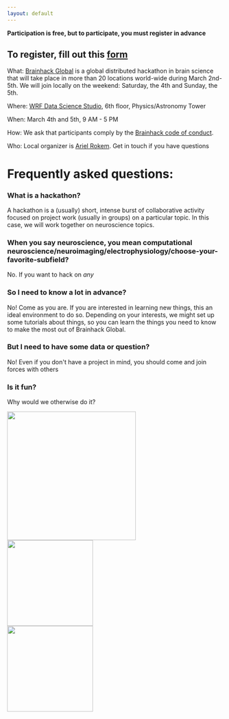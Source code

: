 ```yaml
---
layout: default
---
```


**Participation is free, but to participate, you must register in advance**

## To register, fill out this [form](https://goo.gl/forms/gLolsdmnFYwonPwC2)

What: [Brainhack Global](http://events.brainhack.org/global2017/) is a global
distributed hackathon in brain science that will take place in more than 20
locations world-wide during March 2nd-5th. We will join locally on the weekend:
Saturday, the 4th and Sunday, the 5th.

Where: [WRF Data Science Studio](http://escience.washington.edu/wrf-data-science-studio/), 6th floor, Physics/Astronomy Tower

When: March 4th and 5th, 9 AM - 5 PM

How: We ask that participants comply by the [Brainhack code of conduct](http://events.brainhack.org/global2017/codeofconduct.html).

Who: Local organizer is [Ariel Rokem](http://arokem.org/). Get in touch if you have questions

# Frequently asked questions:

### What is a hackathon?

A hackathon is a (usually) short, intense burst of collaborative activity
focused on project work (usually in groups) on a particular topic. In this case, we will work together on neuroscience topics.

### When you say neuroscience, you mean computational neuroscience/neuroimaging/electrophysiology/choose-your-favorite-subfield?

No. If you want to hack on *any*  

### So I need to know a lot in advance?

No! Come as you are. If you are interested in learning new things, this an ideal
environment to do so. Depending on your interests, we might set up some
tutorials about things, so you can learn the things you need to know to make the
most out of Brainhack Global.

### But I need to have some data or question?

No! Even if you don't have a project in mind, you should come and join forces with others


### Is it fun?

Why would we otherwise do it?


<div class="row">
  <div class="col-md-4">
  <a href="http://escience.washington.edu"><image src="../images/eScience_Logo_PMS.png" width=300></a>
  </div>
  <div class="col-md-4">
  <a href="http://www.moore.org"><image src="../images/MooreFdn.png" width=200></a>
  </div>
  <div class="col-md-4">
  <a href="http://sloan.org"><image src="../images/SloanLogo.png" width=200></a>
  </div>
</div>
